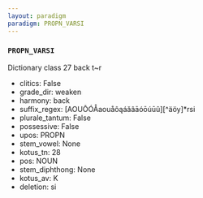 ```yaml
---
layout: paradigm
paradigm: PROPN_VARSI
---
```

### ` PROPN_VARSI `

Dictionary class 27 back t~r
* clitics: False
* grade_dir: weaken
* harmony: back
* suffix_regex: [AOUŌÓÅaouåôąáăâāóōúūû][^äöy]*rsi
* plurale_tantum: False
* possessive: False
* upos: PROPN
* stem_vowel: None
* kotus_tn: 28
* pos: NOUN
* stem_diphthong: None
* kotus_av: K
* deletion: si
